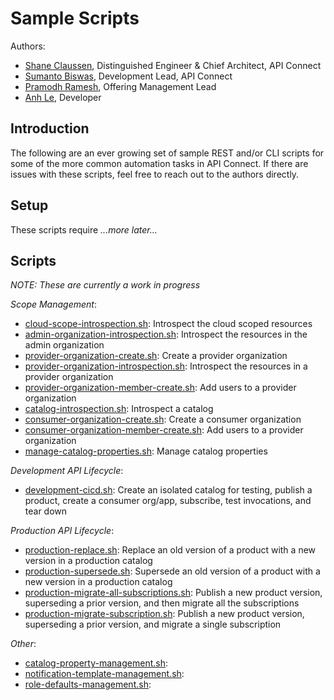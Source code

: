 # Sample Scripts

Authors:
- [Shane Claussen](mailto:claussen@us.ibm.com), Distinguished Engineer & Chief Architect, API Connect
- [Sumanto Biswas](mailto:biswas@us.ibm.com), Development Lead, API Connect
- [Pramodh Ramesh](mailto:vr.pramodh@ibm.com), Offering Management Lead
- [Anh Le](a.le@ibm.com), Developer



## Introduction

The following are an ever growing set of sample REST and/or CLI
scripts for some of the more common automation tasks in API Connect.
If there are issues with these scripts, feel free to reach out to the
authors directly.



## Setup

These scripts require *...more later...*



## Scripts

*NOTE: These are currently a work in progress*

*Scope Management*:
- [cloud-scope-introspection.sh](./scripts/cloud-scope-introspection.sh): Introspect the cloud scoped resources
- [admin-organization-introspection.sh](./scripts/admin-organization-introspection.sh): Introspect the resources in the admin organization
- [provider-organization-create.sh](./scripts/provider-organization-create.sh): Create a provider organization
- [provider-organization-introspection.sh](./scripts/provider-organization-introspection.sh): Introspect the resources in a provider organization
- [provider-organization-member-create.sh](./scripts/provider-organization-member-create.sh): Add users to a provider organization
- [catalog-introspection.sh](./scripts/catalog-introspection.sh): Introspect a catalog
- [consumer-organization-create.sh](./scripts/consumer-organization-create.sh): Create a consumer organization
- [consumer-organization-member-create.sh](./scripts/provider-organization-member-create.sh): Add users to a provider organization
- [manage-catalog-properties.sh](./scripts/manage-catalog-properties.sh): Manage catalog properties

*Development API Lifecycle*:
- [development-cicd.sh](./scripts/development-publish.sh): Create an isolated catalog for testing, publish a product, create a consumer org/app, subscribe, test invocations, and tear down

*Production API Lifecycle*:
- [production-replace.sh](./scripts/production-replace.sh): Replace an old version of a product with a new version in a production catalog
- [production-supersede.sh](./scripts/production-replace.sh): Supersede an old version of a product with a new version in a production catalog
- [production-migrate-all-subscriptions.sh](./scripts/production-migrate-all-subscriptions.sh): Publish a new product version, superseding a prior version, and then migrate all the subscriptions
- [production-migrate-subscription.sh](./scripts/production-migrate-subscription.sh): Publish a new product version, superseding a prior version, and migrate a single subscription

*Other*:
- [catalog-property-management.sh](./scripts/catalog-property-management.sh):
- [notification-template-management.sh](./scripts/notification-template-management.sh):
- [role-defaults-management.sh](./scripts/role-defaults-management.sh):
